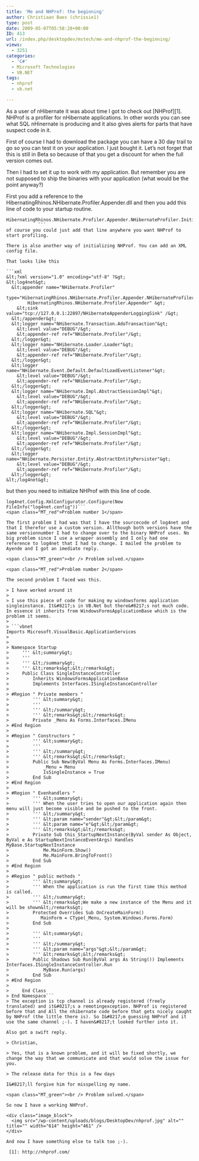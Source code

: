 ```yaml
---
title: 'Me and NHProf: the beginning'
author: Christiaan Baes (chrissie1)
type: post
date: 2009-05-07T05:58:28+00:00
ID: 413
url: /index.php/desktopdev/mstech/me-and-nhprof-the-beginning/
views:
  - 3251
categories:
  - 'C#'
  - Microsoft Technologies
  - VB.NET
tags:
  - nhprof
  - vb.net

---
```

As a user of nHibernate it was about time I got to check out [NHProf][1]. NHProf is a profiler for nHibernate applications. In other words you can see what SQL nHinernate is producing and it also gives alerts for parts that have suspect code in it.

First of course I had to download the package you can have a 30 day trail to go so you can test it on your application. I just bought it. Let&#8217;s not forget that this is still in Beta so because of that you get a discount for when the full version comes out. 

Then I had to set it up to work with my application. But remember you are not supposed to ship the binaries with your application (what would be the point anyway?)

First you add a reference to the HibernatingRhinos.NHibernate.Profiler.Appender.dll and then you add this line of code to your startup routine.

```vbnet
HibernatingRhinos.NHibernate.Profiler.Appender.NHibernateProfiler.Initialize()
            ```
of course you could just add that line anywhere you want NHProf to start profiling.

There is also another way of initializing NHProf. You can add an XML config file.

That looks like this

```xml
&lt;?xml version="1.0" encoding="utf-8" ?&gt;
&lt;log4net&gt;
  &lt;appender name="NHibernate.Profiler"
      type="HibernatingRhinos.NHibernate.Profiler.Appender.NHibernateProfilerAppender, 
		HibernatingRhinos.NHibernate.Profiler.Appender" &gt;
    &lt;sink value="tcp://127.0.0.1:22897/NHibernateAppenderLoggingSink" /&gt;
  &lt;/appender&gt;
  &lt;logger name="NHibernate.Transaction.AdoTransaction"&gt;
    &lt;level value="DEBUG"/&gt;
    &lt;appender-ref ref="NHibernate.Profiler"/&gt;
  &lt;/logger&gt;
  &lt;logger name="NHibernate.Loader.Loader"&gt;
    &lt;level value="DEBUG"/&gt;
    &lt;appender-ref ref="NHibernate.Profiler"/&gt;
  &lt;/logger&gt;
  &lt;logger name="NHibernate.Event.Default.DefaultLoadEventListener"&gt;
    &lt;level value="DEBUG"/&gt;
    &lt;appender-ref ref="NHibernate.Profiler"/&gt;
  &lt;/logger&gt;
  &lt;logger name="NHibernate.Impl.AbstractSessionImpl"&gt;
    &lt;level value="DEBUG"/&gt;
    &lt;appender-ref ref="NHibernate.Profiler"/&gt;
  &lt;/logger&gt;
  &lt;logger name="NHibernate.SQL"&gt;
    &lt;level value="DEBUG"/&gt;
    &lt;appender-ref ref="NHibernate.Profiler"/&gt;
  &lt;/logger&gt;
  &lt;logger name="NHibernate.Impl.SessionImpl"&gt;
    &lt;level value="DEBUG"/&gt;
    &lt;appender-ref ref="NHibernate.Profiler"/&gt;
  &lt;/logger&gt;
  &lt;logger name="NHibernate.Persister.Entity.AbstractEntityPersister"&gt;
    &lt;level value="DEBUG"/&gt;
    &lt;appender-ref ref="NHibernate.Profiler"/&gt;
  &lt;/logger&gt;
&lt;/log4net&gt;
```
but then you need to initialize NHProf with this line of code.

```vbnet
log4net.Config.XmlConfigurator.Configure(New FileInfo("log4net.config"))```
<span class="MT_red">Problem number 1</span>

The first problem I had was that I have the sourcecode of log4net and that I therefor use a custom version. Allthough both versions have the same versionnumber I had to change over to the binary NHProf uses. No big problem since I use a wrapper assembly and I only had one reference to log4net that I had to change. I mailed the problem to Ayende and I got an imediate reply.
  
<span class="MT_green"><br /> Problem solved.</span>

<span class="MT_red">Problem number 2</span>

The second problem I faced was this.

> I have worked around it 
> 
> I use this piece of code for making my windowsforms application singleinstance. It&#8217;s in VB.Net but there&#8217;s not much code. In essence it inherits from WindowsFormsApplicationBase which is the problem it seems.
> 
> ```vbnet
Imports Microsoft.VisualBasic.ApplicationServices
> 
>  
> Namespace Startup
>     ''' &lt;summary&gt;
>     ''' 
>     ''' &lt;/summary&gt;
>     ''' &lt;remarks&gt;&lt;/remarks&gt;
>     Public Class SingleInstanceController
>         Inherits WindowsFormsApplicationBase
>         Implements Interfaces.ISingleInstanceController
> 
> #Region " Private members "
>         ''' &lt;summary&gt;
>         ''' 
>         ''' &lt;/summary&gt;
>         ''' &lt;remarks&gt;&lt;/remarks&gt;
>         Private _Menu As Forms.Interfaces.IMenu
> #End Region
> 
> #Region " Constructors "
>         ''' &lt;summary&gt;
>         ''' 
>         ''' &lt;/summary&gt;
>         ''' &lt;remarks&gt;&lt;/remarks&gt;
>         Public Sub New(ByVal Menu As Forms.Interfaces.IMenu)
>             _Menu = Menu
>             IsSingleInstance = True
>         End Sub
> #End Region
> 
> #Region " Evenhandlers "
>         ''' &lt;summary&gt;
>         ''' When the user tries to open our application again then menu will just become visible and be pushed to the front.
>         ''' &lt;/summary&gt;
>         ''' &lt;param name="sender"&gt;&lt;/param&gt;
>         ''' &lt;param name="e"&gt;&lt;/param&gt;
>         ''' &lt;remarks&gt;&lt;/remarks&gt;
>         Private Sub this_StartupNextInstance(ByVal sender As Object, ByVal e As StartupNextInstanceEventArgs) Handles MyBase.StartupNextInstance
>             Me.MainForm.Show()
>             Me.MainForm.BringToFront()
>         End Sub
> #End Region
> 
> #Region " public methods "
>         ''' &lt;summary&gt;
>         ''' When the application is run the first time this method is called.
>         ''' &lt;/summary&gt;
>         ''' &lt;remarks&gt;We make a new instance of the Menu and it will be shown&lt;/remarks&gt;
>         Protected Overrides Sub OnCreateMainForm()
>            MainForm = CType(_Menu, System.Windows.Forms.Form)
>         End Sub
> 
>         ''' &lt;summary&gt;
>         ''' 
>         ''' &lt;/summary&gt;
>         ''' &lt;param name="args"&gt;&lt;/param&gt;
>         ''' &lt;remarks&gt;&lt;/remarks&gt;
>         Public Shadows Sub Run(ByVal args As String()) Implements Interfaces.ISingleInstanceController.Run
>             MyBase.Run(args)
>         End Sub
> #End Region
> 
>     End Class
> End Namespace```
> The exception is tcp channel is already registered (freely translated) and it&#8217;s a remotingexception. NHProf is registered before that and All the nhibernate code before that gets nicely caught by NHProf (the little there is). So I&#8217;m guessing NHProf and it use the same channel ;-). I haven&#8217;t looked further into it. 

Also got a swift reply.

> Christian,
  
> Yes, that is a known problem, and it will be fixed shortly, we change the way that we communicate and that would solve the issue for you.
  
> The release data for this is a few days 

I&#8217;ll forgive him for misspelling my name.

<span class="MT_green"><br /> Problem solved.</span>

So now I have a working NHProf. 

<div class="image_block">
  <img src="/wp-content/uploads/blogs/DesktopDev/nhprof.jpg" alt="" title="" width="614" height="461" />
</div>

And now I have something else to talk too ;-).

 [1]: http://nhprof.com/